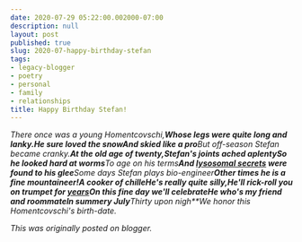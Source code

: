 ```yaml
---
date: 2020-07-29 05:22:00.002000-07:00
description: null
layout: post
published: true
slug: 2020-07-happy-birthday-stefan
tags:
- legacy-blogger
- poetry
- personal
- family
- relationships
title: Happy Birthday Stefan!
---
```



*There once was a young Homentcovschi,**Whose legs were quite long and lanky.**He sure loved the snow**And skied like a pro**But off-season Stefan became cranky.**At the old age of twenty,**Stefan's joints ached aplenty**So he looked hard at worms**To age on his terms**And [lysosomal secrets](https://advances.sciencemag.org/content/advances/6/26/eaaz9805.full.pdf) were found to his glee**Some days Stefan plays bio-engineer**Other times he is a fine mountaineer!**A cooker of chille**He's really quite silly,**He'll rick-roll you on trumpet for [years](https://www.youtube.com/watch?v=TzXXHVhGXTQ)**On this fine day we'll celebrate**He who's my friend and roommate**In summery July**Thirty upon nigh**We honor this Homentcovschi's birth-date.*

*This was originally posted on blogger.*
